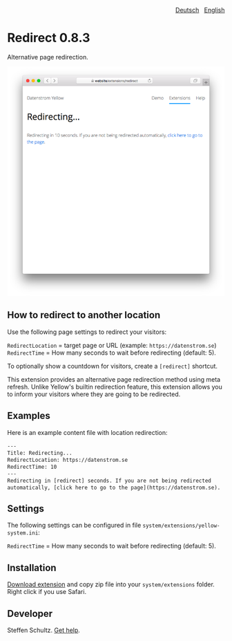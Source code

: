 <p align="right"><a href="README-de.md">Deutsch</a> &nbsp; <a href="README.md">English</a></p>

Redirect 0.8.3
==============
Alternative page redirection.

<p align="center"><img src="redirect-screenshot.png?raw=true" alt="Screenshot"></p>

## How to redirect to another location

Use the following page settings to redirect your visitors:

`RedirectLocation` = target page or URL (example: `https://datenstrom.se`)  
`RedirectTime` = How many seconds to wait before redirecting (default: 5).

To optionally show a countdown for visitors, create a `[redirect]` shortcut. 

This extension provides an alternative page redirection method using meta refresh. Unlike Yellow's builtin redirection feature, this extension allows  you to inform your visitors where they are going to be redirected. 

## Examples

Here is an example content file with location redirection: 

```
---
Title: Redirecting...
RedirectLocation: https://datenstrom.se
RedirectTime: 10
---
Redirecting in [redirect] seconds. If you are not being redirected automatically, [click here to go to the page](https://datenstrom.se).
```

## Settings

The following settings can be configured in file `system/extensions/yellow-system.ini`:

`RedirectTime` = How many seconds to wait before redirecting (default: 5).

## Installation

[Download extension](https://github.com/datenstrom/yellow-extensions/raw/master/zip/redirect.zip) and copy zip file into your `system/extensions` folder. Right click if you use Safari.

## Developer

Steffen Schultz. [Get help](https://github.com/schulle4u/yellow-extensions-schulle4u/issues).
